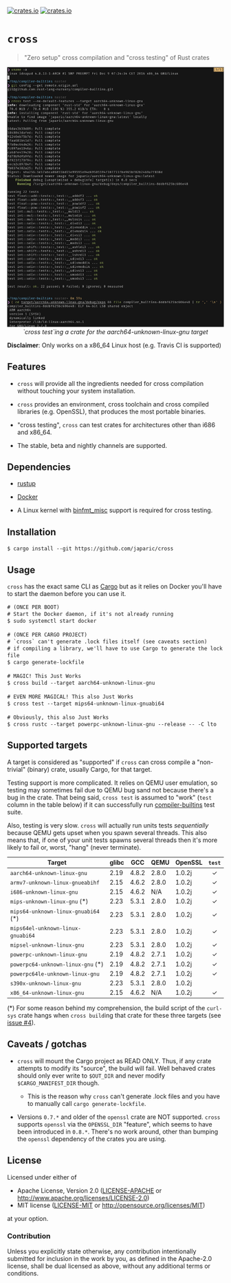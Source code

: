 [![crates.io](https://img.shields.io/crates/v/cross.svg)](https://crates.io/crates/cross)
[![crates.io](https://img.shields.io/crates/d/cross.svg)](https://crates.io/crates/cross)

# `cross`

> "Zero setup" cross compilation and "cross testing" of Rust crates

<p align="center">
<img
  alt="`cross test`ing a crate for the aarch64-unknown-linux-gnu target"
  src="assets/cross-test.png"
  title="`cross test`ing a crate for the aarch64-unknown-linux-gnu target"
>
<br>
<em>`cross test`ing a crate for the aarch64-unknown-linux-gnu target</em>
</p>

**Disclaimer**: Only works on a x86_64 Linux host (e.g. Travis CI is supported)

## Features

- `cross` will provide all the ingredients needed for cross compilation without
  touching your system installation.

- `cross` provides an environment, cross toolchain and cross compiled libraries
  (e.g. OpenSSL), that produces the most portable binaries.

- "cross testing", `cross` can test crates for architectures other than i686 and
  x86_64.

- The stable, beta and nightly channels are supported.

## Dependencies

- [rustup](https://rustup.rs/)

- [Docker](https://www.docker.com/)

- A Linux kernel with [binfmt_misc] support is required for cross testing.

[binfmt_misc]: https://www.kernel.org/doc/Documentation/binfmt_misc.txt

## Installation

```
$ cargo install --git https://github.com/japaric/cross
```

## Usage

`cross` has the exact same CLI as [Cargo](https://github.com/rust-lang/cargo)
but as it relies on Docker you'll have to start the daemon before you can use
it.

```
# (ONCE PER BOOT)
# Start the Docker daemon, if it's not already running
$ sudo systemctl start docker

# (ONCE PER CARGO PROJECT)
# `cross` can't generate .lock files itself (see caveats section)
# if compiling a library, we'll have to use Cargo to generate the lock file
$ cargo generate-lockfile

# MAGIC! This Just Works
$ cross build --target aarch64-unknown-linux-gnu

# EVEN MORE MAGICAL! This also Just Works
$ cross test --target mips64-unknown-linux-gnuabi64

# Obviously, this also Just Works
$ cross rustc --target powerpc-unknown-linux-gnu --release -- -C lto
```

## Supported targets

A target is considered as "supported" if `cross` can cross compile a
"non-trivial" (binary) crate, usually Cargo, for that target.

Testing support is more complicated. It relies on QEMU user emulation, so
testing may sometimes fail due to QEMU bug sand not because there's a bug in the
crate. That being said, `cross test` is assumed to "work" (`test` column in the
table below) if it can successfully
run [compiler-builtins](https://github.com/rust-lang-nursery/compiler-builtins)
test suite.

Also, testing is very slow. `cross` will actually run units tests *sequentially*
because QEMU gets upset when you spawn several threads. This also means that, if
one of your unit tests spawns several threads then it's more likely to fail or,
worst, "hang" (never terminate).

| Target                               | glibc | GCC   | QEMU  | OpenSSL | `test` |
|--------------------------------------|-------|-------|-------|---------|:------:|
| `aarch64-unknown-linux-gnu`          | 2.19  | 4.8.2 | 2.8.0 | 1.0.2j  |   ✓    |
| `armv7-unknown-linux-gnueabihf`      | 2.15  | 4.6.2 | 2.8.0 | 1.0.2j  |   ✓    |
| `i686-unknown-linux-gnu`             | 2.15  | 4.6.2 | N/A   | 1.0.2j  |   ✓    |
| `mips-unknown-linux-gnu` (\*)        | 2.23  | 5.3.1 | 2.8.0 | 1.0.2j  |   ✓    |
| `mips64-unknown-linux-gnuabi64` (\*) | 2.23  | 5.3.1 | 2.8.0 | 1.0.2j  |   ✓    |
| `mips64el-unknown-linux-gnuabi64`    | 2.23  | 5.3.1 | 2.8.0 | 1.0.2j  |   ✓    |
| `mipsel-unknown-linux-gnu`           | 2.23  | 5.3.1 | 2.8.0 | 1.0.2j  |   ✓    |
| `powerpc-unknown-linux-gnu`          | 2.19  | 4.8.2 | 2.7.1 | 1.0.2j  |   ✓    |
| `powerpc64-unknown-linux-gnu` (\*)   | 2.19  | 4.8.2 | 2.7.1 | 1.0.2j  |   ✓    |
| `powerpc64le-unknown-linux-gnu`      | 2.19  | 4.8.2 | 2.7.1 | 1.0.2j  |   ✓    |
| `s390x-unknown-linux-gnu`            | 2.23  | 5.3.1 | 2.8.0 | 1.0.2j  |        |
| `x86_64-unknown-linux-gnu`           | 2.15  | 4.6.2 | N/A   | 1.0.2j  |   ✓    |

(\*) For some reason behind my comprehension, the build script of the `curl-sys`
crate hangs when `cross build`ing that crate for these three targets
(see [issue #4](https://github.com/japaric/cross/issues/4)).

## Caveats / gotchas

- `cross` will mount the Cargo project as READ ONLY. Thus, if any crate attempts
  to modify its "source", the build will fail. Well behaved crates should only
  ever write to `$OUT_DIR` and never modify `$CARGO_MANIFEST_DIR` though.
  - This is the reason why `cross` can't generate .lock files and you have to
    manually call `cargo generate-lockfile`.

- Versions `0.7.*` and older of the `openssl` crate are NOT supported. `cross`
  supports `openssl` via the `OPENSSL_DIR` "feature", which seems to have been
  introduced in `0.8.*`. There's no work around, other than bumping the
  `openssl` dependency of the crates you are using.

## License

Licensed under either of

- Apache License, Version 2.0 ([LICENSE-APACHE](LICENSE-APACHE) or
  http://www.apache.org/licenses/LICENSE-2.0)
- MIT license ([LICENSE-MIT](LICENSE-MIT) or http://opensource.org/licenses/MIT)

at your option.

### Contribution

Unless you explicitly state otherwise, any contribution intentionally submitted
for inclusion in the work by you, as defined in the Apache-2.0 license, shall be
dual licensed as above, without any additional terms or conditions.
